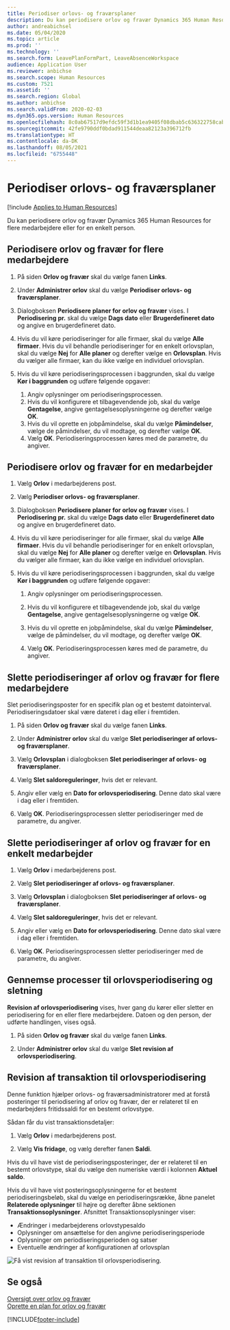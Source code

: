 ```yaml
---
title: Periodiser orlovs- og fraværsplaner
description: Du kan periodisere orlov og fravær Dynamics 365 Human Resources for flere medarbejdere eller for en enkelt person.
author: andreabichsel
ms.date: 05/04/2020
ms.topic: article
ms.prod: ''
ms.technology: ''
ms.search.form: LeavePlanFormPart, LeaveAbsenceWorkspace
audience: Application User
ms.reviewer: anbichse
ms.search.scope: Human Resources
ms.custom: 7521
ms.assetid: ''
ms.search.region: Global
ms.author: anbichse
ms.search.validFrom: 2020-02-03
ms.dyn365.ops.version: Human Resources
ms.openlocfilehash: 8c0ab67517d9efdc59f3d1b1ea9405f08dbab5c636322758cab761ecd5481681
ms.sourcegitcommit: 42fe9790ddf0bdad911544deaa82123a396712fb
ms.translationtype: HT
ms.contentlocale: da-DK
ms.lasthandoff: 08/05/2021
ms.locfileid: "6755448"
---
```

# <a name="accrue-leave-and-absence-plans"></a>Periodiser orlovs- og fraværsplaner

[!include [Applies to Human Resources](../includes/applies-to-hr.md)]

Du kan periodisere orlov og fravær Dynamics 365 Human Resources for flere medarbejdere eller for en enkelt person.

## <a name="accrue-leave-and-absence-for-multiple-employees"></a>Periodisere orlov og fravær for flere medarbejdere

1. På siden **Orlov og fravær** skal du vælge fanen **Links**.

2. Under **Administrer orlov** skal du vælge **Periodiser orlovs- og fraværsplaner**.

3. Dialogboksen **Periodisere planer for orlov og fravær** vises. I **Periodisering pr.** skal du vælge **Dags dato** eller **Brugerdefineret dato** og angive en brugerdefineret dato.

4. Hvis du vil køre periodiseringer for alle firmaer, skal du vælge **Alle firmaer**. Hvis du vil behandle periodiseringer for en enkelt orlovsplan, skal du vælge **Nej** for **Alle planer** og derefter vælge en **Orlovsplan**. Hvis du vælger alle firmaer, kan du ikke vælge en individuel orlovsplan.

5. Hvis du vil køre periodiseringsprocessen i baggrunden, skal du vælge **Kør i baggrunden** og udføre følgende opgaver:

    1. Angiv oplysninger om periodiseringsprocessen.
    2. Hvis du vil konfigurere et tilbagevendende job, skal du vælge **Gentagelse**, angive gentagelsesoplysningerne og derefter vælge **OK**.
    3. Hvis du vil oprette en jobpåmindelse, skal du vælge **Påmindelser**, vælge de påmindelser, du vil modtage, og derefter vælge **OK**.
    4. Vælg **OK**. Periodiseringsprocessen køres med de parametre, du angiver. 

## <a name="accrue-leave-and-absence-for-an-employee"></a>Periodisere orlov og fravær for en medarbejder

1. Vælg **Orlov** i medarbejderens post.

2. Vælg **Periodiser orlovs- og fraværsplaner**.

3. Dialogboksen **Periodisere planer for orlov og fravær** vises. I **Periodisering pr.** skal du vælge **Dags dato** eller **Brugerdefineret dato** og angive en brugerdefineret dato.

4. Hvis du vil køre periodiseringer for alle firmaer, skal du vælge **Alle firmaer**. Hvis du vil behandle periodiseringer for en enkelt orlovsplan, skal du vælge **Nej** for **Alle planer** og derefter vælge en **Orlovsplan**. Hvis du vælger alle firmaer, kan du ikke vælge en individuel orlovsplan.

5. Hvis du vil køre periodiseringsprocessen i baggrunden, skal du vælge **Kør i baggrunden** og udføre følgende opgaver:

   1. Angiv oplysninger om periodiseringsprocessen.

   2. Hvis du vil konfigurere et tilbagevendende job, skal du vælge **Gentagelse**, angive gentagelsesoplysningerne og vælge **OK**.

   3. Hvis du vil oprette en jobpåmindelse, skal du vælge **Påmindelser**, vælge de påmindelser, du vil modtage, og derefter vælge **OK**.

   4. Vælg **OK**. Periodiseringsprocessen køres med de parametre, du angiver.

## <a name="delete-leave-and-absence-accruals-for-multiple-employees"></a>Slette periodiseringer af orlov og fravær for flere medarbejdere

Slet periodiseringsposter for en specifik plan og et bestemt datointerval. Periodiseringsdatoer skal være dateret i dag eller i fremtiden.

1. På siden **Orlov og fravær** skal du vælge fanen **Links**.

2. Under **Administrer orlov** skal du vælge **Slet periodiseringer af orlovs- og fraværsplaner**.

3. Vælg **Orlovsplan** i dialogboksen **Slet periodiseringer af orlovs- og fraværsplaner**.

4. Vælg **Slet saldoreguleringer**, hvis det er relevant.

5. Angiv eller vælg en **Dato for orlovsperiodisering**. Denne dato skal være i dag eller i fremtiden.

6. Vælg **OK**. Periodiseringsprocessen sletter periodiseringer med de parametre, du angiver.

## <a name="delete-leave-and-absence-accruals-for-a-single-employee"></a>Slette periodiseringer af orlov og fravær for en enkelt medarbejder

1. Vælg **Orlov** i medarbejderens post.

2. Vælg **Slet periodiseringer af orlovs- og fraværsplaner**.

3. Vælg **Orlovsplan** i dialogboksen **Slet periodiseringer af orlovs- og fraværsplaner**.

4. Vælg **Slet saldoreguleringer**, hvis det er relevant.

5. Angiv eller vælg en **Dato for orlovsperiodisering**. Denne dato skal være i dag eller i fremtiden.

6. Vælg **OK**. Periodiseringsprocessen sletter periodiseringer med de parametre, du angiver.

## <a name="review-leave-accrual-and-deletion-processes"></a>Gennemse processer til orlovsperiodisering og sletning

**Revision af orlovsperiodisering** vises, hver gang du kører eller sletter en periodisering for en eller flere medarbejdere. Datoen og den person, der udførte handlingen, vises også.

1. På siden **Orlov og fravær** skal du vælge fanen **Links**.

2. Under **Administrer orlov** skal du vælge **Slet revision af orlovsperiodisering**.

## <a name="leave-accrual-transaction-auditing"></a>Revision af transaktion til orlovsperiodisering

Denne funktion hjælper orlovs- og fraværsadministratorer med at forstå posteringer til periodisering af orlov og fravær, der er relateret til en medarbejders fritidssaldi for en bestemt orlovstype.

Sådan får du vist transaktionsdetaljer:

1. Vælg **Orlov** i medarbejderens post.

2. Vælg **Vis fridage**, og vælg derefter fanen **Saldi**.

Hvis du vil have vist de periodiseringsposteringer, der er relateret til en bestemt orlovstype, skal du vælge den numeriske værdi i kolonnen **Aktuel saldo**.

Hvis du vil have vist posteringsoplysningerne for et bestemt periodiseringsbeløb, skal du vælge en periodiseringsrække, åbne panelet **Relaterede oplysninger** til højre og derefter åbne sektionen **Transaktionsoplysninger**. Afsnittet Transaktionsoplysninger viser:

- Ændringer i medarbejderens orlovstypesaldo
- Oplysninger om ansættelse for den angivne periodiseringsperiode
- Oplysninger om periodiseringsperioden og satser
- Eventuelle ændringer af konfigurationen af orlovsplan

![Få vist revision af transaktion til orlovsperiodisering.](media/hr-leave-and-absence-accrue-audit.png)

## <a name="see-also"></a>Se også

[Oversigt over orlov og fravær](hr-leave-and-absence-overview.md)</br>
[Oprette en plan for orlov og fravær](hr-leave-and-absence-plans.md)



[!INCLUDE[footer-include](../includes/footer-banner.md)]
